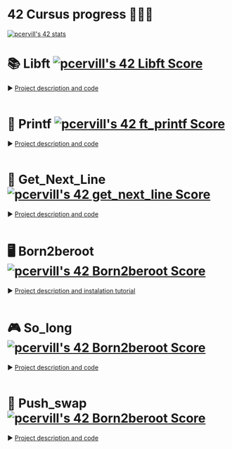 # 42 Cursus progress 👨🏻‍💻 

[![pcervill's 42 stats](https://badge42.vercel.app/api/v2/cled0xuft00060fkzftfc13lu/stats?cursusId=21&coalitionId=66)](https://github.com/JaeSeoKim/badge42)



# 📚 Libft [![pcervill's 42 Libft Score](https://badge42.vercel.app/api/v2/cled0xuft00060fkzftfc13lu/project/2539128)](https://github.com/JaeSeoKim/badge42) 
► [Project description and code](https://github.com/CERVIII/Libft)
<br>
<br>

# 📝 Printf [![pcervill's 42 ft_printf Score](https://badge42.vercel.app/api/v2/cled0xuft00060fkzftfc13lu/project/2575046)](https://github.com/JaeSeoKim/badge42)
► [Project description and code](https://github.com/CERVIII/ft_printf)
<br>
<br>

# 📖 Get_Next_Line [![pcervill's 42 get_next_line Score](https://badge42.vercel.app/api/v2/cled0xuft00060fkzftfc13lu/project/2581812)](https://github.com/JaeSeoKim/badge42)
► [Project description and code](https://github.com/CERVIII/Get_next_line)
<br>
<br>

# 🖥 Born2beroot [![pcervill's 42 Born2beroot Score](https://badge42.vercel.app/api/v2/cled0xuft00060fkzftfc13lu/project/2586384)](https://github.com/JaeSeoKim/badge42)
► [Project description and instalation tutorial](https://github.com/CERVIII/Born2beroot)
<br>
<br>

# 🎮 So_long [![pcervill's 42 Born2beroot Score](https://badge42.vercel.app/api/v2/cled0xuft00060fkzftfc13lu/project/2586384)](https://github.com/JaeSeoKim/badge42)
► [Project description and code](https://github.com/CERVIII/So_long)
<br>
<br>

# 🔢 Push_swap [![pcervill's 42 Born2beroot Score](https://badge42.vercel.app/api/v2/cled0xuft00060fkzftfc13lu/project/2586384)](https://github.com/JaeSeoKim/badge42)
► [Project description and code](https://github.com/CERVIII/Push_swap)
<br>
<br>
